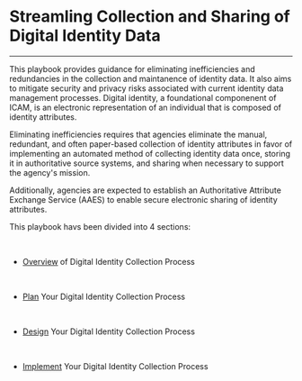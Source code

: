 # Streamling Collection and Sharing of Digital Identity Data
----------------------------------------------------------------

This playbook provides guidance for eliminating inefficiencies and redundancies in the collection and maintanence of identity data. It also aims to mitigate security and privacy risks associated with current identity data management processes. Digital identity, a foundational componenent of ICAM, is an electronic representation of an individual that is composed of identity attributes.

Eliminating inefficiencies requires that agencies eliminate the manual, redundant, and often paper-based collection of identity attributes in favor of implementing an automated method of collecting identity data once, storing it in authoritative source systems, and sharing when necessary to support the agency's mission. 

Additionally, agencies are expected to establish an Authoritative Attribute Exchange Service (AAES) to enable secure electronic sharing of identity attributes.

This playbook havs been divided into 4 sections:

<br>

* [Overview](../identity-playbook/overview/index/) of Digital Identity Collection Process

<br>

* [Plan](../identity-playbook/plan/index) Your Digital Identity Collection Process

<br>

* [Design](../identity-playbook/design/index) Your Digital Identity Collection Process

<br>

* [Implement](../identity-playbook/implement/index/) Your Digital Identity Collection Process




